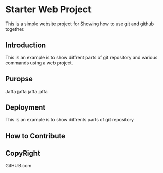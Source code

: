 # Starter Web Project
This is a simple website project for 
Showing how to use git and github together.

## Introduction

This is an example is to show diffrent parts of git repository and  various commands using a web project.



## Puropse 
 Jaffa jaffa jaffa jaffa
## Deployment 

This is an example is to show diffrents parts of git repository 

## How  to  Contribute 

## CopyRight 

GitHUB.com
